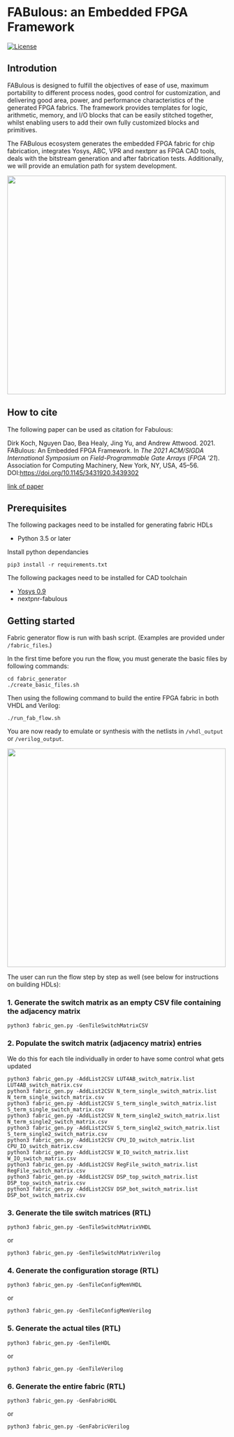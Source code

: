 # FABulous: an Embedded FPGA Framework
[![License](https://img.shields.io/badge/License-Apache%202.0-blue.svg)](https://opensource.org/licenses/Apache-2.0)

## Introdution
FABulous is designed to fulfill the objectives of ease of use, maximum portability to different process nodes, good control for customization, and delivering good area, power, and performance characteristics of the generated FPGA fabrics. The framework provides templates for logic, arithmetic, memory, and I/O blocks that can be easily stitched together, whilst enabling users to add their own fully customized blocks and primitives.

The FABulous ecosystem generates the embedded FPGA fabric for chip fabrication, integrates Yosys, ABC, VPR and nextpnr as FPGA CAD tools, deals with the bitstream generation and after fabrication tests. Additionally, we will provide an emulation path for system development.

<img src="https://www.dropbox.com/s/g6wrtom681nr7tb/fabulous_ecosystem.png?raw=1" width="500"/>


## How to cite

The following paper can be used as citation for Fabulous:

Dirk Koch, Nguyen Dao, Bea Healy, Jing Yu, and Andrew Attwood. 2021. FABulous: An Embedded FPGA Framework. In <i>The 2021 ACM/SIGDA International Symposium on Field-Programmable Gate Arrays</i> (<i>FPGA '21</i>). Association for Computing Machinery, New York, NY, USA, 45–56. DOI:https://doi.org/10.1145/3431920.3439302

[link of paper]

[link of paper]:https://dl.acm.org/doi/pdf/10.1145/3431920.3439302

## Prerequisites
The following packages need to be installed for generating fabric HDLs
 - Python 3.5 or later

Install python dependancies
```
pip3 install -r requirements.txt
```

The following packages need to be installed for CAD toolchain
 - [Yosys 0.9](http://www.clifford.at/yosys/download.html)
 - nextpnr-fabulous
 

## Getting started

Fabric generator flow is run with bash script. (Examples are provided under ```/fabric_files```.)

In the first time before you run the flow, you must generate the basic files by following commands:
```
cd fabric_generator
./create_basic_files.sh
```
Then using the following command to build the entire FPGA fabric in both VHDL and Verilog:
```
./run_fab_flow.sh
```
You are now ready to emulate or synthesis with the netlists in ```/vhdl_output``` or ```/verilog_output```.


<img src="https://www.dropbox.com/s/frnugxm1kjvv947/FABulous_flow2.png?raw=1" width="500"/>


The user can run the flow step by step as well (see below for instructions on building HDLs):

### 1. Generate the switch matrix as an empty CSV file containing the adjacency matrix
```
python3 fabric_gen.py -GenTileSwitchMatrixCSV
```

### 2. Populate the switch matrix (adjacency matrix) entries
We do this for each tile individually in order to have some control what gets updated
```
python3 fabric_gen.py -AddList2CSV LUT4AB_switch_matrix.list LUT4AB_switch_matrix.csv
python3 fabric_gen.py -AddList2CSV N_term_single_switch_matrix.list N_term_single_switch_matrix.csv
python3 fabric_gen.py -AddList2CSV S_term_single_switch_matrix.list S_term_single_switch_matrix.csv
python3 fabric_gen.py -AddList2CSV N_term_single2_switch_matrix.list N_term_single2_switch_matrix.csv
python3 fabric_gen.py -AddList2CSV S_term_single2_switch_matrix.list S_term_single2_switch_matrix.csv
python3 fabric_gen.py -AddList2CSV CPU_IO_switch_matrix.list CPU_IO_switch_matrix.csv
python3 fabric_gen.py -AddList2CSV W_IO_switch_matrix.list W_IO_switch_matrix.csv
python3 fabric_gen.py -AddList2CSV RegFile_switch_matrix.list RegFile_switch_matrix.csv
python3 fabric_gen.py -AddList2CSV DSP_top_switch_matrix.list DSP_top_switch_matrix.csv
python3 fabric_gen.py -AddList2CSV DSP_bot_switch_matrix.list DSP_bot_switch_matrix.csv
```

### 3. Generate the tile switch matrices (RTL)
```
python3 fabric_gen.py -GenTileSwitchMatrixVHDL
```
or
```
python3 fabric_gen.py -GenTileSwitchMatrixVerilog
```

### 4. Generate the configuration storage (RTL)
```
python3 fabric_gen.py -GenTileConfigMemVHDL
```
or
```
python3 fabric_gen.py -GenTileConfigMemVerilog
```

### 5. Generate the actual tiles (RTL)
```
python3 fabric_gen.py -GenTileHDL
```
or
```
python3 fabric_gen.py -GenTileVerilog
```

### 6. Generate the entire fabric (RTL)
```
python3 fabric_gen.py -GenFabricHDL
```
or
```
python3 fabric_gen.py -GenFabricVerilog
```
